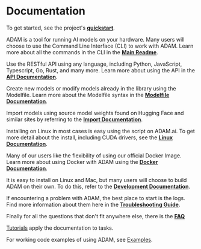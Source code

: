 # Documentation

To get started, see the project's **[quickstart](../README.md#quickstart)**.

ADAM is a tool for running AI models on your hardware. Many users will choose to use the Command Line Interface (CLI) to work with ADAM. Learn more about all the commands in the CLI in the **[Main Readme](../README.md)**.

Use the RESTful API using any language, including Python, JavaScript, Typescript, Go, Rust, and many more. Learn more about using the API in the **[API Documentation](./api.md)**.

Create new models or modify models already in the library using the Modelfile. Learn more about the Modelfile syntax in the **[Modelfile Documentation](./modelfile.md)**.

Import models using source model weights found on Hugging Face and similar sites by referring to the **[Import Documentation](./import.md)**.

Installing on Linux in most cases is easy using the script on ADAM.ai. To get more detail about the install, including CUDA drivers, see the **[Linux Documentation](./linux.md)**.

Many of our users like the flexibility of using our official Docker Image. Learn more about using Docker with ADAM using the **[Docker Documentation](https://hub.docker.com/r/l1fetech/adam)**.

It is easy to install on Linux and Mac, but many users will choose to build ADAM on their own. To do this, refer to the **[Development Documentation](./development.md)**.

If encountering a problem with ADAM, the best place to start is the logs. Find more information about them here in the **[Troubleshooting Guide](./troubleshooting.md)**.

Finally for all the questions that don't fit anywhere else, there is the **[FAQ](./faq.md)**

[Tutorials](./tutorials.md) apply the documentation to tasks.

For working code examples of using ADAM, see [Examples](../examples).

